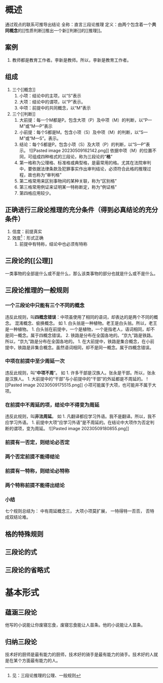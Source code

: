# 概述
通过观点的联系可推导出结论
全称：直言三段论推理
定义：由两个包含着一个**共同概念**的[[性质判断]]推出一个新[[判断]]的[[推理]]。


## 案例
1. 教师都是教育工作者。李新是教师。所以，李新是教育工作者。
## 组成
1. 三个[[概念]] 
	1. 小项：结论中的主项，以“S”表示
	2. 大项：结论中的谓项，以“P”表示。
	3. 中项：前提中的共同概念，以“M”表示
2. 三个[[判断]] 
	1. 大前提：每一个M都是P。包含大项（P）及中项（M）的判断，以“P—M”或“M—P”表示
	2. 小前提：每个S都是M。包含小项（S）及中项（M）的判断，以“S—M”或“M—S”。表示。
	3. 结论：每个S都是P。包含小项（S）及大项（P）的判断，以“S—P”表示。
![[Pasted image 20230509162142.png]] 
依据中项（M）的位置不同，可组成四种格式的三段论，称为三段论的“**格**”
	1. 第一格称为公理格、标准格或典型格，是最常用的格。尤其在法院审判中，要依据法律条款及犯罪事实作出审判结论，必须符合此格的推理过程，故也称为“审判格”
	2. 第二格常用来区别事物间的某种关联，称为“区别格”
	3. 第三格常用例证来证明某一特称断定，称为“例证格”
	4. 第四格应用较少。
## 正确进行三段论推理的充分条件（得到必真结论的充分条件）
1. 信度：前提真实
2. 效度[^2]：形式正确
	1. 前提中有特称，结论中也必须有特称
## 三段论的[[公理]]
一类事物的全部是什么或不是什么，那么该类事物的部分也就是什么或不是什么。
## 三段论推理的一般规则
### 一个三段论中只能有三个不同的概念
违反此规则，叫**四概念错误**：中项虽使用了相同的语词，却表达的是两个不同的概念。
	混淆概念、偷换概念。
如
	1. 白头翁是一种植物。老王是白头翁。所以，老王是一种植物。
		1. 白头翁在前提中，一个是植物，一个是指老人，语词相同，却不是同一概念。属于四概念错误。
	2. 铁路是分布在全国各地的。“京九”路是铁路。所以，“京九”路是分布在全国各地的。
		1. 在大前提中，铁路是集合概念，在小前提中，铁路是非集合概念。虽然语词相同，却不是同一概念。属于四概念错误。
### 中项在前提中至少周延一次
违反此规则，叫“**中项不周**”。
如
	1. 许多干部是汉族人。张永是干部。所以，张永是汉族人。
		1. 大前提中的“干部”与小前提中的“干部”的外延都是不周延的。
![[Pasted image 20230509175515.png]] 
小项可能属于大项，也可能并不属于大项。
### 在前提中不周延的项，结论中不得变为周延
违反此规则，叫**非法周延**。
如
	1. 凡翻译都应学习外语。我不是翻译。所以，我不应学习外语。
		1. 前提中大项“应学习外语”是不周延的。在结论中大项作为否定判断的谓项，变为周延。
![[Pasted image 20230509180855.png]] 
### 前提有一否定，则结论必否定
### 两个否定前提不能得结论
### 前提有一特称，则结论必特称
### 两个特称前提不能得出结论
### 小结
七个规则总结为：
中有周延概念三，
大项小项莫扩展，
一特得特一否否，
否特成双结论难。
## 格的特殊规则
## 三段论的式
## 三段论的省略式
# 基本形式
## 蕴涵三段论
他写的小说能让你废寝忘食，废寝忘食能让人苗条。他的小说能让人苗条。
## 归纳三段论
技术好的厨师是最有能力的厨师，技术好的骑手是最有能力的骑手。技术好的人就是在某个方面最有能力的人。


[^1]: 全称
[^2]: 见：三段论推理的公理、一般规则